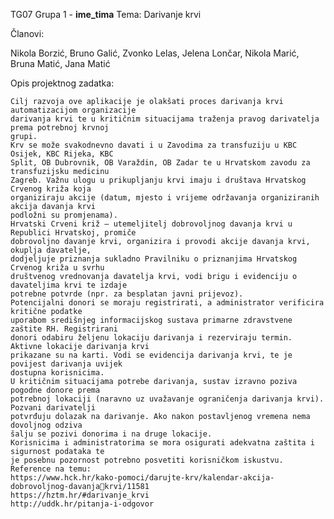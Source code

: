 TG07 Grupa 1 - __ime_tima__
Tema: Darivanje krvi

Članovi:

Nikola Borzić,
Bruno Galić,
Zvonko Lelas,
Jelena Lončar,
Nikola Marić,
Bruna Matić,
Jana Matić


Opis projektnog zadatka:

    Cilj razvoja ove aplikacije je olakšati proces darivanja krvi automatizacijom organizacije 
    darivanja krvi te u kritičnim situacijama traženja pravog darivatelja prema potrebnoj krvnoj 
    grupi.
    Krv se može svakodnevno davati i u Zavodima za transfuziju u KBC Osijek, KBC Rijeka, KBC 
    Split, OB Dubrovnik, OB Varaždin, OB Zadar te u Hrvatskom zavodu za transfuzijsku medicinu 
    Zagreb. Važnu ulogu u prikupljanju krvi imaju i društava Hrvatskog Crvenog križa koja 
    organiziraju akcije (datum, mjesto i vrijeme održavanja organiziranih akcija davanja krvi 
    podložni su promjenama).
    Hrvatski Crveni križ – utemeljitelj dobrovoljnog davanja krvi u Republici Hrvatskoj, promiče 
    dobrovoljno davanje krvi, organizira i provodi akcije davanja krvi, okuplja davatelje, 
    dodjeljuje priznanja sukladno Pravilniku o priznanjima Hrvatskog Crvenog križa u svrhu 
    društvenog vrednovanja davatelja krvi, vodi brigu i evidenciju o davateljima krvi te izdaje 
    potrebne potvrde (npr. za besplatan javni prijevoz).
    Potencijalni donori se moraju registrirati, a administrator verificira kritične podatke
    uporabom središnjeg informacijskog sustava primarne zdravstvene zaštite RH. Registrirani 
    donori odabiru željenu lokaciju darivanja i rezerviraju termin. Aktivne lokacije darivanja krvi 
    prikazane su na karti. Vodi se evidencija darivanja krvi, te je povijest darivanja uvijek 
    dostupna korisnicima.
    U kritičnim situacijama potrebe darivanja, sustav izravno poziva pogodne donore prema 
    potrebnoj lokaciji (naravno uz uvažavanje ograničenja darivanja krvi). Pozvani darivatelji 
    potvrđuju dolazak na darivanje. Ako nakon postavljenog vremena nema dovoljnog odziva 
    šalju se pozivi donorima i na druge lokacije.
    Korisnicima i administratorima se mora osigurati adekvatna zaštita i sigurnost podataka te 
    je posebnu pozornost potrebno posvetiti korisničkom iskustvu.
    Reference na temu: 
    https://www.hck.hr/kako-pomoci/darujte-krv/kalendar-akcija-dobrovoljnog-davanjakrvi/11581
    https://hztm.hr/#darivanje_krvi
    http://uddk.hr/pitanja-i-odgovor

